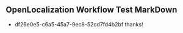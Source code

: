 ## OpenLocalization Workflow Test MarkDown
* df26e0e5-c6a5-45a7-9ec8-52cd7fd4b2bf thanks!

<!--HONumber=Jul16_HO4-->


